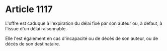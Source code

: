 # Article 1117

L'offre est caduque à l'expiration du délai fixé par son auteur ou, à défaut, à l'issue d'un délai raisonnable.

Elle l'est également en cas d'incapacité ou de décès de son auteur, ou de décès de son destinataire.
